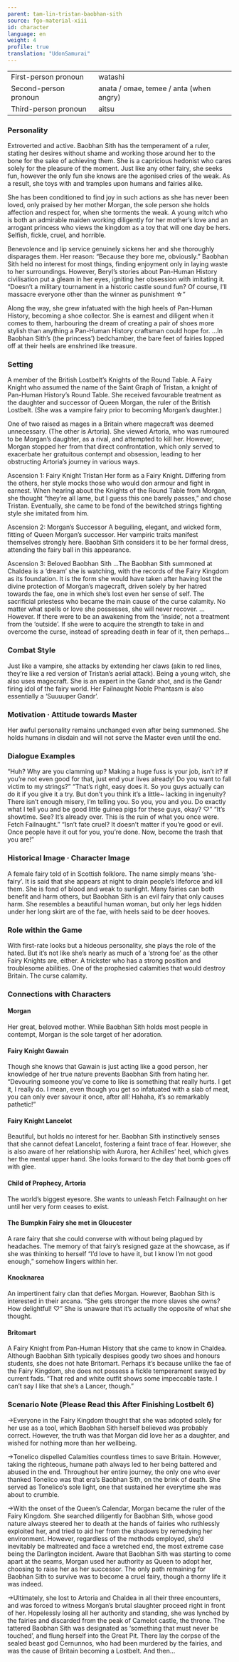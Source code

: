 ```yaml
---
parent: tam-lin-tristan-baobhan-sith
source: fgo-material-xiii
id: character
language: en
weight: 4
profile: true
translation: "UdonSamurai"
---
```


<table>
  <tr><td>First-person pronoun</td><td>watashi</td></tr>
  <tr><td>Second-person pronoun</td><td>anata / omae, temee / anta (when angry)</td></tr>
  <tr><td>Third-person pronoun</td><td>aitsu</td></tr>
</table>

### Personality

Extroverted and active.
Baobhan Sith has the temperament of a ruler, stating her desires without shame and working those around her to the bone for the sake of achieving them. She is a capricious hedonist who cares solely for the pleasure of the moment. Just like any other fairy, she seeks fun, however the only fun she knows are the agonised cries of the weak. As a result, she toys with and tramples upon humans and fairies alike.

She has been conditioned to find joy in such actions as she has never been loved, only praised by her mother Morgan, the sole person she holds affection and respect for, when she torments the weak. A young witch who is both an admirable maiden working diligently for her mother’s love and an arrogant princess who views the kingdom as a toy that will one day be hers. Selfish, fickle, cruel, and horrible.

Benevolence and lip service genuinely sickens her and she thoroughly disparages them. Her reason: “Because they bore me, obviously.” Baobhan Sith held no interest for most things, finding enjoyment only in laying waste to her surroundings. However, Beryl’s stories about Pan-Human History civilisation put a gleam in her eyes, igniting her obsession with imitating it. “Doesn’t a military tournament in a historic castle sound fun? Of course, I’ll massacre everyone other than the winner as punishment ☆”

Along the way, she grew infatuated with the high heels of Pan-Human History, becoming a shoe collector. She is earnest and diligent when it comes to them, harbouring the dream of creating a pair of shoes more stylish than anything a Pan-Human History craftsman could hope for. …In Baobhan Sith’s (the princess’) bedchamber, the bare feet of fairies lopped off at their heels are enshrined like treasure.

### Setting

A member of the British Lostbelt’s Knights of the Round Table. A Fairy Knight who assumed the name of the Saint Graph of Tristan, a knight of Pan-Human History’s Round Table. She received favourable treatment as the daughter and successor of Queen Morgan, the ruler of the British Lostbelt. (She was a vampire fairy prior to becoming Morgan’s daughter.)

One of two raised as mages in a Britain where magecraft was deemed unnecessary. (The other is Artoria). She viewed Artoria, who was rumoured to be Morgan’s daughter, as a rival, and attempted to kill her. However, Morgan stopped her from that direct confrontation, which only served to exacerbate her gratuitous contempt and obsession, leading to her obstructing Artoria’s journey in various ways.

Ascension 1: Fairy Knight Tristan
Her form as a Fairy Knight. Differing from the others, her style mocks those who would don armour and fight in earnest. When hearing about the Knights of the Round Table from Morgan, she thought “they’re all lame, but I guess this one barely passes,” and chose Tristan. Eventually, she came to be fond of the bewitched strings fighting style she imitated from him.

Ascension 2: Morgan’s Successor
A beguiling, elegant, and wicked form, fitting of Queen Morgan’s successor. Her vampiric traits manifest themselves strongly here. Baobhan Sith considers it to be her formal dress, attending the fairy ball in this appearance.

Ascension 3: Beloved Baobhan Sith
…The Baobhan Sith summoned at Chaldea is a ‘dream’ she is watching, with the records of the Fairy Kingdom as its foundation. It is the form she would have taken after having lost the divine protection of Morgan’s magecraft, driven solely by her hatred towards the fae, one in which she’s lost even her sense of self. The sacrificial priestess who became the main cause of the curse calamity. No matter what spells or love she possesses, she will never recover. …However. If there were to be an awakening from the ‘inside’, not a treatment from the ‘outside’. If she were to acquire the strength to take in and overcome the curse, instead of spreading death in fear of it, then perhaps…

### Combat Style

Just like a vampire, she attacks by extending her claws (akin to red lines, they’re like a red version of Tristan’s aerial attack). Being a young witch, she also uses magecraft. She is an expert in the Gandr shot, and is the Gandr firing idol of the fairy world. Her Failnaught Noble Phantasm is also essentially a ‘Suuuuper Gandr’.

### Motivation · Attitude towards Master

Her awful personality remains unchanged even after being summoned. She holds humans in disdain and will not serve the Master even until the end.

### Dialogue Examples

“Huh? Why are you clamming up? Making a huge fuss is your job, isn’t it? If you’re not even good for that, just end your lives already! Do you want to fall victim to my strings?”
“That’s right, easy does it. So you guys actually can do it if you give it a try. But don’t you think it’s a little~ lacking in ingenuity? There isn’t enough misery, I’m telling you. So you, you and you. Do exactly what I tell you and be good little guinea pigs for these guys, okay? ♡”
“It’s showtime. See? It’s already over. This is the ruin of what you once were. Fetch Failnaught.”
“Isn’t fate cruel? It doesn’t matter if you’re good or evil. Once people have it out for you, you’re done. Now, become the trash that you are!”

### Historical Image · Character Image

A female fairy told of in Scottish folklore. The name simply means ‘she-fairy’. It is said that she appears at night to drain people’s lifeforce and kill them. She is fond of blood and weak to sunlight. Many fairies can both benefit and harm others, but Baobhan Sith is an evil fairy that only causes harm. She resembles a beautiful human woman, but only her legs hidden under her long skirt are of the fae, with heels said to be deer hooves.

### Role within the Game

With first-rate looks but a hideous personality, she plays the role of the hated. But it’s not like she’s nearly as much of a ‘strong foe’ as the other Fairy Knights are, either. A trickster who has a strong position and troublesome abilities. One of the prophesied calamities that would destroy Britain. The curse calamity.

### Connections with Characters

#### Morgan

Her great, beloved mother. While Baobhan Sith holds most people in contempt, Morgan is the sole target of her adoration.

#### Fairy Knight Gawain

Though she knows that Gawain is just acting like a good person, her knowledge of her true nature prevents Baobhan Sith from hating her. “Devouring someone you’ve come to like is something that really hurts. I get it, I really do. I mean, even though you get so infatuated with a slab of meat, you can only ever savour it once, after all! Hahaha, it’s so remarkably pathetic!”

#### Fairy Knight Lancelot

Beautiful, but holds no interest for her. Baobhan Sith instinctively senses that she cannot defeat Lancelot, fostering a faint trace of fear. However, she is also aware of her relationship with Aurora, her Achilles’ heel, which gives her the mental upper hand. She looks forward to the day that bomb goes off with glee.

#### Child of Prophecy, Artoria

The world’s biggest eyesore. She wants to unleash Fetch Failnaught on her until her very form ceases to exist.

#### The Bumpkin Fairy she met in Gloucester

A rare fairy that she could converse with without being plagued by headaches. The memory of that fairy’s resigned gaze at the showcase, as if she was thinking to herself “I’d love to have it, but I know I’m not good enough,” somehow lingers within her.

#### Knocknarea

An impertinent fairy clan that defies Morgan. However, Baobhan Sith is interested in their arcana. “She gets stronger the more slaves she owns? How delightful! ♡” She is unaware that it’s actually the opposite of what she thought.

#### Britomart

A Fairy Knight from Pan-Human History that she came to know in Chaldea. Although Baobhan Sith typically despises goody two shoes and honours students, she does not hate Britomart. Perhaps it’s because unlike the fae of the Fairy Kingdom, she does not possess a fickle temperament swayed by current fads. “That red and white outfit shows some impeccable taste. I can’t say I like that she’s a Lancer, though.”

### Scenario Note (Please Read this After Finishing Lostbelt 6)

→Everyone in the Fairy Kingdom thought that she was adopted solely for her use as a tool, which Baobhan Sith herself believed was probably correct. However, the truth was that Morgan did love her as a daughter, and wished for nothing more than her wellbeing.

→Tonelico dispelled Calamities countless times to save Britain. However, taking the righteous, humane path always led to her being battered and abused in the end. Throughout her entire journey, the only one who ever thanked Tonelico was that era’s Baobhan Sith, on the brink of death. She served as Tonelico’s sole light, one that sustained her everytime she was about to crumble.

→With the onset of the Queen’s Calendar, Morgan became the ruler of the Fairy Kingdom. She searched diligently for Baobhan Sith, whose good nature always steered her to death at the hands of fairies who ruthlessly exploited her, and tried to aid her from the shadows by remedying her environment. However, regardless of the methods employed, she’d inevitably be maltreated and face a wretched end, the most extreme case being the Darlington incident. Aware that Baobhan Sith was starting to come apart at the seams, Morgan used her authority as Queen to adopt her, choosing to raise her as her successor. The only path remaining for Baobhan Sith to survive was to become a cruel fairy, though a thorny life it was indeed.

→Ultimately, she lost to Artoria and Chaldea in all their three encounters, and was forced to witness Morgan’s brutal slaughter proceed right in front of her. Hopelessly losing all her authority and standing, she was lynched by the fairies and discarded from the peak of Camelot castle, the throne. The tattered Baobhan Sith was designated as ‘something that must never be touched’, and flung herself into the Great Pit. There lay the corpse of the sealed beast god Cernunnos, who had been murdered by the fairies, and was the cause of Britain becoming a Lostbelt. And then…

